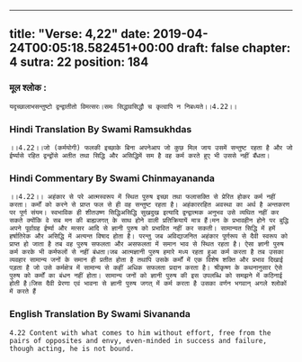 
---
title: "Verse: 4,22"
date: 2019-04-24T00:05:18.582451+00:00
draft: false
chapter: 4
sutra: 22
position: 184
---
### मूल श्लोक :
```
यदृच्छालाभसन्तुष्टो द्वन्द्वातीतो विमत्सरः।समः सिद्धावसिद्धौ च कृत्वापि न निबध्यते।।4.22।।

```

### Hindi Translation By Swami Ramsukhdas
```
।।4.22।।जो (कर्मयोगी) फलकी इच्छाके बिना अपनेआप जो कुछ मिल जाय उसमें सन्तुष्ट रहता है और जो ईर्ष्यासे रहित द्वन्द्वोंसे अतीत तथा सिद्धि और असिद्धिमें सम है वह कर्म करते हुए भी उससे नहीं बँधता।

```

### Hindi Commentary By Swami Chinmayananda
```
।।4.22।। अहंकार से परे आत्मस्वरूप में स्थित पुरुष इच्छा तथा फलासक्ति से प्रेरित होकर कर्म नहीं करता। कर्मों को करने से प्राप्त फल से ही वह सन्तुष्ट रहता है। अहंकाररहित अवस्था का अर्थ है अन्तकरण पर पूर्ण संयम। स्वभाविक ही शीतउष्ण सिद्धिअसिद्धि सुखदुख इत्यादि द्वन्द्वात्मक अनुभव उसे व्यथित नहीं कर सकते क्योंकि वे सब मन की बाह्यजगत् के साथ होने वाली प्रतिक्रियायें मात्र हैं।मन के प्रभावहीन होने पर बुद्धि अपने पूर्वाग्रह ईर्ष्या और मत्सर आदि से ज्ञानी पुरुष को प्रभावित नहीं कर सकती। सामान्यत सिद्धि में हमें हर्षातिरेक और असिद्धि में अत्यन्त विषाद होता है। परन्तु जब अविद्याजनित अहंकार पूर्णरूप से दैवी स्वरूप को प्राप्त हो जाता है तब वह पुरुष सफलता और असफलता में समान भाव से स्थित रहता है। ऐसा ज्ञानी पुरुष कर्म करके भी कर्मफलों से नहीं बंधता।जब आत्मज्ञानी पुरुष हमारे मध्य रहता हुआ कर्म करता है तब उसका व्यवहार सामान्य जनों के समान ही प्रतीत होता है तथापि उसके कर्मों में एक विशेष शक्ति और प्रभाव दिखाई पड़ता है जो उसे कर्मक्षेत्र में सामान्य से कहीं अधिक सफलता प्रदान करता है। श्रीकृष्ण के कथनानुसार ऐसे पुरुष को कर्मों का बंधन नहीं होता। सामान्य जनों को ज्ञानी पुरुष की इस उपलब्धि को समझने में कठिनाई होती है।जिस दैवी प्रेरणा एवं भावना से ज्ञानी पुरुष जगत् में कर्म करता है उसका वर्णन भगवान् अगले श्लोकों में करते हैं

```

### English Translation By Swami  Sivananda
```
4.22 Content with what comes to him without effort, free from the pairs of opposites and envy, even-minded in success and failure, though acting, he is not bound.

```

